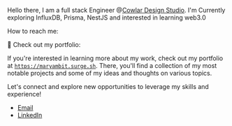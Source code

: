 
Hello there, I am a full stack Engineer @[Cowlar Design Studio](https://cowlardesignstudio.com/). I'm Currently exploring InfluxDB, Prisma, NestJS and interested in learning web3.0

 How to reach me:



🚀 Check out my portfolio:

If you're interested in learning more about my work, check out my portfolio at [`https://maryambit.surge.sh`](https://maryambit.surge.sh). There, you'll find a collection of my most notable projects and some of my ideas and thoughts on various topics.

Let's connect and explore new opportunities to leverage my skills and experience!
* [Email](noormaryam530@gmail.com)
* [LinkedIn](https://www.linkedin.com/in/maryam-noor-/)
